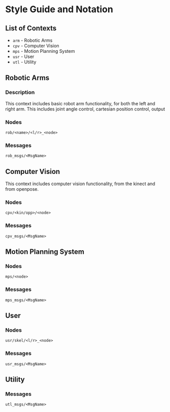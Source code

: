 # Style Guide and Notation
## List of Contexts
* `arm` - Robotic Arms
* `cpv` - Computer Vision
* `mps` - Motion Planning System
* `usr` - User
* `utl` - Utility

## Robotic Arms
### Description
This context includes basic robot arm functionality, for both the left and right arm.
This includes joint angle control, cartesian position control, output
### Nodes
`rob/<name>/<l/r>_<node>`
### Messages
`rob_msgs/<MsgName>`
## Computer Vision
This context includes computer vision functionality, from the kinect and from openpose.
### Nodes
`cpv/<kin/opp>/<node>`
### Messages
`cpv_msgs/<MsgName>`
## Motion Planning System
### Nodes
`mps/<node>`
### Messages
`mps_msgs/<MsgName>`
## User
### Nodes
`usr/skel/<l/r>_<node>`
### Messages
`usr_msgs/<MsgName>`
## Utility
### Messages
`utl_msgs/<MsgName>`
